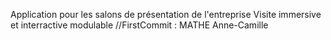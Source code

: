 Application pour les salons de présentation de l'entreprise
Visite immersive et interractive modulable
//FirstCommit : MATHE Anne-Camille
